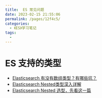```yaml
---
title:  ES 常见问题
date: 2023-02-15 21:55:06
permalink: /pages/12f4c5/
categories:
  - 《ES》学习笔记
tags:
  - 
---
```


# ES 支持的类型
- [Elasticsearch 有没有数组类型？有哪些坑？](https://cloud.tencent.com/developer/article/1928885)
- [Elasticsearch Nested类型深入详解](https://blog.csdn.net/laoyang360/article/details/82950393)
- [Elasticsearch Nested 选型，先看这一篇](https://mp.weixin.qq.com/s?__biz=MzI2NDY1MTA3OQ==&mid=2247487231&idx=2&sn=fbe1b054b2f6eaa0d5e98911b837a51b&chksm=eaa826d7dddfafc1b7c9d1b4df4b0064ce62558458f08f4b7b4a1e00c4f691a9f63bb5fc4c10&scene=21#wechat_redirect)